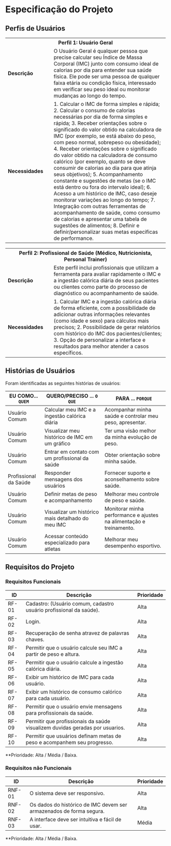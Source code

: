 # Especificação do Projeto

## Perfis de Usuários

<table>
<tbody>
<tr align=center>
<th colspan="2">Perfil 1: Usuário Geral</th>
</tr>
<tr>
<td width="150px"><b>Descrição</b></td>
<td width="600px">
  O Usuário Geral é qualquer pessoa que precise calcular seu Índice de Massa Corporal (IMC) junto com consumo ideal de calorias por dia para entender sua saúde física. Ele pode ser uma pessoa de qualquer faixa etária ou condição física, interessado em verificar seu peso ideal ou monitorar mudanças ao longo do tempo.</td>
</tr>
<tr>
<td><b>Necessidades</b></td>
<td>
1. Calcular o IMC de forma simples e rápida; 
2. Calcular o consumo de calorias necessárias por dia de forma simples e rápida;  
3. Receber orientações sobre o significado do valor obtido na calculadora de IMC (por exemplo, se está abaixo do peso, com peso normal, sobrepeso ou obesidade);
4. Receber orientações sobre o significado do valor obtido na calculadora de consumo calórico (por exemplo, quanto se deve consumir de calorias ao dia para que atinja seus objetivos); 
5. Acompanhamento constante e sugestões de metas (se o IMC está dentro ou fora do intervalo ideal);
6. Acesso a um histórico de IMC, caso deseje monitorar variações ao longo do tempo; 
7. Integração com outras ferramentas de acompanhamento de saúde, como consumo de calorias e apresentar uma tabela de sugestões de alimentos; 
8. Definir e definir/personalizar suas metas especificas de performance.
</td>
</tr>
</tbody>
</table>

<table>
<tbody>
<tr align=center>
<th colspan="2">Perfil 2: Profissional de Saúde (Médico, Nutricionista, Personal Trainer)</th>
</tr>
<tr>
<td width="150px"><b>Descrição</b></td>
<td width="600px">
Este perfil inclui profissionais que utilizam a ferramenta para avaliar rapidamente o IMC e a ingestão calórica diária de seus pacientes ou clientes como parte do processo de diagnóstico ou acompanhamento de saúde.
</tr>
<tr>
<td><b>Necessidades</b></td>
<td>
1. Calcular IMC e a ingestão calórica diária de forma eficiente, com a possibilidade de adicionar outras informações relevantes (como idade e sexo) para cálculos mais precisos; 
2. Possibilidade de gerar relatórios com histórico do IMC dos pacientes/clientes; 
3. Opção de personalizar a interface e resultados para melhor atender a casos específicos. 
</td>
</tr>
</tbody>
</table>

## Histórias de Usuários

Foram identificadas as seguintes histórias de usuários:

|EU COMO... `QUEM`   | QUERO/PRECISO ... `O QUE` |PARA ... `PORQUE`                 |
|--------------------|---------------------------|----------------------------------|
| Usuário Comum      | Calcular meu IMC e a ingestão calórica diária | Acompanhar minha saúde e controlar meu peso, apresentar. |
| Usuário Comum      | Visualizar meu histórico de IMC em um gráfico | Ter uma visão melhor da minha evolução de peso. |
| Usuário Comum      | Entrar em contato com um profissional da saúde| Obter orientação sobre minha saúde. | 
| Profissional da Saúde | Responder mensagens dos usuários | Fornecer suporte e aconselhamento sobre saúde. |
| Usuário Comum  | Definir metas de peso e acompanhamento | Melhorar meu controle de peso e saúde. |
| Usuário Comum  | Visualizar um histórico mais detalhado do meu IMC   | Monitorar minha performance e ajustes na alimentação e treinamento. |
| Usuário Comum  | Acessar conteúdo especializado para atletas | Melhorar meu desempenho esportivo. |


## Requisitos do Projeto

### Requisitos Funcionais

|ID     | Descrição                | Prioridade |
|-------|---------------------------------|----|
| RF-01 | Cadastro: (Usuário comum, cadastro usuário profissional da saúde). | Alta |
| RF-02 | Login. | Alta |
| RF-03 | Recuperação de senha atravez de palavras chaves. | Alta |
| RF-04 | Permitir que o usuário calcule seu IMC a partir de peso e altura. | Alta |
| RF-05 | Permitir que o usuário calcule a ingestão calórica diária. | Alta |
| RF-06 | Exibir um histórico de IMC para cada usuário. | Alta |
| RF-07 | Exibir um histórico de consumo calórico para cada usuário. | Alta |
| RF-08 | Permitir que o usuário envie mensagens para profissionais da saúde. | Alta |
| RF-09 | Permitir que profissionais da saúde visualizem duvidas geradas por usuarios. | Alta |
| RF-10 |  Permitir que usuários definam metas de peso e acompanhem seu progresso. | Alta |

**Prioridade: Alta / Média / Baixa. 

### Requisitos não Funcionais

|ID      | Descrição               |Prioridade |
|--------|-------------------------|----|
| RNF-01 | O sistema deve ser responsivo. | Alta | 
| RNF-02 | Os dados do histórico de IMC devem ser armazenados de forma segura. | Alta | 
| RNF-03 | A interface deve ser intuitiva e fácil de usar. | Média | 

**Prioridade: Alta / Média / Baixa. 

